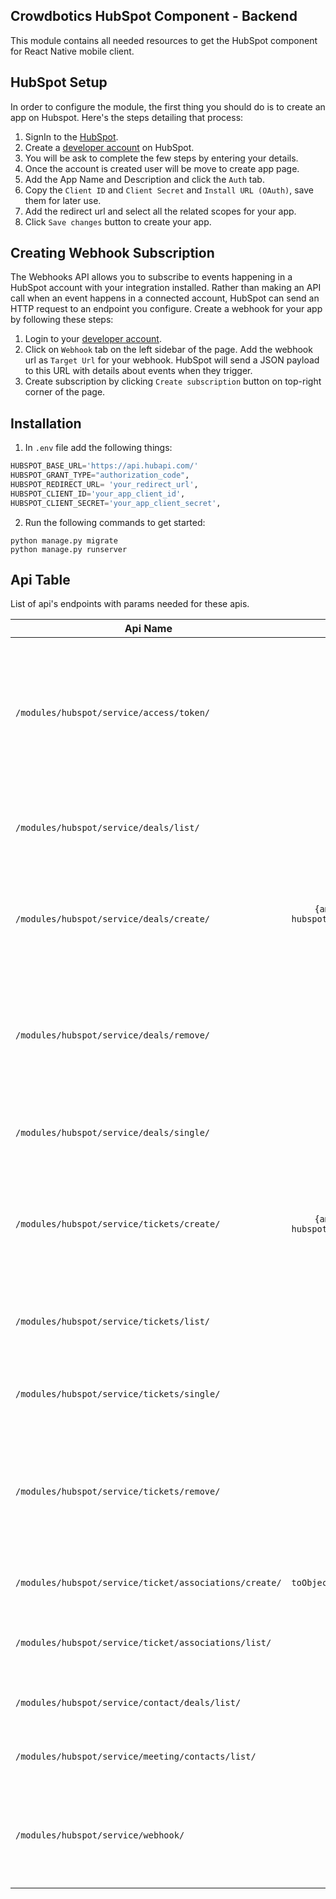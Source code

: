 ## Crowdbotics HubSpot Component - Backend

This module contains all needed resources to get the HubSpot component for React
Native mobile client.


## HubSpot Setup
In order to configure the module, the first thing you should do is to create an app on Hubspot. Here's the steps detailing that process:

1. SignIn to the [HubSpot](https://www.hubspot.com/).
2. Create a [developer account](https://developers.hubspot.com/) on HubSpot.
3. You will be ask to complete the few steps by entering your details.
4. Once the account is created user will be move to create app page.
5. Add the App Name and Description and click the `Auth` tab.
6. Copy the `Client ID` and `Client Secret` and `Install URL (OAuth)`, save them for later use.
7. Add the redirect url and select all the related scopes for your app.
8. Click `Save changes` button to create your app.


## Creating Webhook Subscription
The Webhooks API allows you to subscribe to events happening in a HubSpot account with your integration installed. Rather than making an API call when an event happens in a connected account, HubSpot can send an HTTP request to an endpoint you configure.
Create a webhook for your app by following these steps:

1. Login to your [developer account](https://developers.hubspot.com/).
2. Click on `Webhook` tab on the left sidebar of the page. Add the webhook url as `Target Url` for your webhook. 
HubSpot will send a JSON payload to this URL with details about events when they trigger.
3. Create subscription by clicking  `Create subscription` button on top-right corner of the page. 


## Installation
1. In `.env` file add the following things:

```py
HUBSPOT_BASE_URL='https://api.hubapi.com/'
HUBSPOT_GRANT_TYPE="authorization_code",
HUBSPOT_REDIRECT_URL= 'your_redirect_url', 
HUBSPOT_CLIENT_ID='your_app_client_id',
HUBSPOT_CLIENT_SECRET='your_app_client_secret',
```

2. Run the following commands to get started:

```
python manage.py migrate
python manage.py runserver
```

## Api Table
List of api's endpoints with params needed for these apis.

| Api Name                             | Params |Description                 |
| -------------------------------------|:------------:|-------------------|
| `/modules/hubspot/service/access/token/` | `token_payload` | This will return an object containing the `refresh_token` and `access_token`. All api calls will be made using this `access_token`.|
| `/modules/hubspot/service/deals/list/` | - | The deals endpoint retrieves all deal data from HubSpot.|
| `/modules/hubspot/service/deals/create/` | `{amount, closedate, dealname, hubspot_owner_id, pipeline, dealstage, content}` | Create a deal with the given properties and return a copy of the object, including the ID|
| `/modules/hubspot/service/deals/remove/` | `{id}` | Takes object containing `id` of the deal going to be deleted. Moves an Object identified by `id` to the recycling bin.|
| `/modules/hubspot/service/deals/single/` | `{id}` | Takes object containing `id` of the deal going to be retrieved.|
| `/modules/hubspot/service/tickets/create/` | `{amount, closedate, dealname, hubspot_owner_id, pipeline, dealstage}` | Create a ticket with the given properties and return a copy of the object, including the ID|
| `/modules/hubspot/service/tickets/list/` | - | The tickets endpoint retrieves all tickets data from HubSpot.|
| `/modules/hubspot/service/tickets/single/` | `{id}` | Takes object containing `id` of the ticket going to be retrieved.|
| `/modules/hubspot/service/tickets/remove/` | `{id}` | Takes object containing `id` of the ticket going to be deleted. Moves an Object identified by `id` to the recycling bin.|
| `/modules/hubspot/service/ticket/associations/create/` | `{ticketId, toObjectType, toObjectId,param[{associationCategory, associationTypeId}]}` | Associate a ticket with others CRM objects.|
| `/modules/hubspot/service/ticket/associations/list/` | `{ticketId, toObjectType}` | Reterive a ticket associated with other CRM objects.|
| `/modules/hubspot/service/contact/deals/list/` | `{contactId}` | Reterive a contact associated with deals.|
| `/modules/hubspot/service/meeting/contacts/list/` | `{meetingId}` | Reterive a meeting associated with contacts.|
| `/modules/hubspot/service/webhook/` | - | This url will be used wile creating the webhook for the app. see [Webhook Subscription](#creating-webhook-subscription) details above.|
